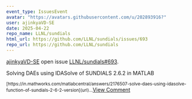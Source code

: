 ```yaml
---
event_type: IssuesEvent
avatar: "https://avatars.githubusercontent.com/u/202893916?"
user: ajinkyaVD-SE
date: 2025-04-22
repo_name: LLNL/sundials
html_url: https://github.com/LLNL/sundials/issues/693
repo_url: https://github.com/LLNL/sundials
---
```


<a href='https://github.com/ajinkyaVD-SE' target='_blank'>ajinkyaVD-SE</a> open issue <a href='https://github.com/LLNL/sundials/issues/693' target='_blank'>LLNL/sundials#693</a>.

<p>Solving DAEs using IDASolve of SUNDIALS 2.6.2 in MATLAB</p><small>[https://in.mathworks.com/matlabcentral/answers/2176507-solve-daes-using-idasolve-function-of-sundials-2-6-2-version](url)...</small><a href='https://github.com/LLNL/sundials/issues/693' target='_blank'>View Comment</a>